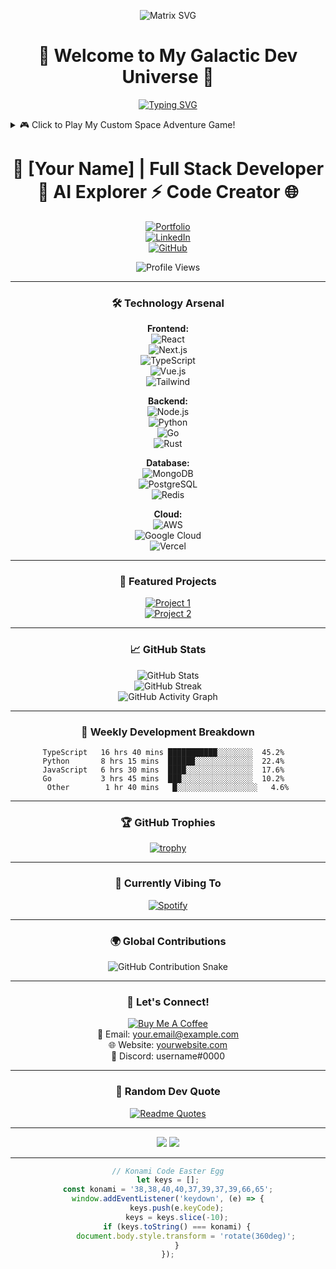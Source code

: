 <div align="center">

![Matrix SVG](https://raw.githubusercontent.com/rodrigograca31/rodrigograca31/master/matrix.svg)

<h1>🌌 Welcome to My Galactic Dev Universe 🚀</h1>

[![Typing SVG](https://readme-typing-svg.herokuapp.com?font=Fira+Code&pause=1000&color=00F732&width=435&lines=Full+Stack+Magician;AI+&+Machine+Learning+Wizard;Designing+Futures+%E2%9C%A8;Always+Exploring+The+Unexplored)](https://git.io/typing-svg)

</div>

<details>
<summary>🎮 Click to Play My Custom Space Adventure Game!</summary>

<game>

```javascript
// Space Adventure Game (Move the ship to avoid asteroids)
const canvas = document.createElement('canvas');
canvas.width = 800;
canvas.height = 400;
document.querySelector('game').appendChild(canvas);
const ctx = canvas.getContext('2d');

class SpaceShip {
    constructor() {
        this.x = canvas.width / 2;
        this.y = canvas.height - 50;
        this.width = 30;
        this.height = 30;
        this.speed = 5;
    }
    draw() {
        ctx.fillStyle = '#00ff00';
        ctx.fillRect(this.x, this.y, this.width, this.height);
    }
    move(direction) {
        this.x += direction === 'left' ? -this.speed : this.speed;
        if (this.x < 0) this.x = 0;
        if (this.x + this.width > canvas.width) this.x = canvas.width - this.width;
    }
}

class Asteroid {
    constructor() {
        this.x = Math.random() * canvas.width;
        this.y = 0;
        this.width = 30;
        this.height = 30;
        this.speed = Math.random() * 3 + 2;
    }
    draw() {
        ctx.fillStyle = '#ff0000';
        ctx.fillRect(this.x, this.y, this.width, this.height);
    }
    update() {
        this.y += this.speed;
        if (this.y > canvas.height) {
            this.y = 0;
            this.x = Math.random() * canvas.width;
        }
    }
}

const ship = new SpaceShip();
const asteroids = Array.from({ length: 5 }, () => new Asteroid());

function gameLoop() {
    ctx.clearRect(0, 0, canvas.width, canvas.height);
    ship.draw();
    asteroids.forEach((asteroid) => {
        asteroid.update();
        asteroid.draw();
    });
    requestAnimationFrame(gameLoop);
}

document.addEventListener('keydown', (e) => {
    if (e.key === 'ArrowLeft') ship.move('left');
    if (e.key === 'ArrowRight') ship.move('right');
});

gameLoop();
```

</game>

</details>

<div align="center">

# 🌟 [Your Name] | Full Stack Developer 🚀 AI Explorer ⚡ Code Creator 🌐  
[![Portfolio](https://img.shields.io/badge/Portfolio-My%20Website-0D1117?style=for-the-badge&logo=firefox&logoColor=FF7139)](https://yourwebsite.com)  
[![LinkedIn](https://img.shields.io/badge/LinkedIn-Connect-blue?style=for-the-badge&logo=linkedin)](https://linkedin.com/in/yourprofile)  
[![GitHub](https://img.shields.io/badge/GitHub-Follow-darkgreen?style=for-the-badge&logo=github)](https://github.com/yourusername)

![Profile Views](https://komarev.com/ghpvc/?username=yourusername&style=flat-square&color=green)

---

### 🛠️ Technology Arsenal  
**Frontend:**  
![React](https://img.shields.io/badge/React-20232A?style=for-the-badge&logo=react&logoColor=61DAFB)  
![Next.js](https://img.shields.io/badge/Next.js-000?style=for-the-badge&logo=next.js&logoColor=white)  
![TypeScript](https://img.shields.io/badge/TypeScript-007ACC?style=for-the-badge&logo=typescript&logoColor=white)  
![Vue.js](https://img.shields.io/badge/Vue.js-35495E?style=for-the-badge&logo=vue.js&logoColor=4FC08D)  
![Tailwind](https://img.shields.io/badge/Tailwind_CSS-38B2AC?style=for-the-badge&logo=tailwind-css&logoColor=white)

**Backend:**  
![Node.js](https://img.shields.io/badge/Node.js-43853D?style=for-the-badge&logo=node.js&logoColor=white)  
![Python](https://img.shields.io/badge/Python-14354C?style=for-the-badge&logo=python&logoColor=white)  
![Go](https://img.shields.io/badge/Go-00ADD8?style=for-the-badge&logo=go&logoColor=white)  
![Rust](https://img.shields.io/badge/Rust-000000?style=for-the-badge&logo=rust&logoColor=white)

**Database:**  
![MongoDB](https://img.shields.io/badge/MongoDB-4EA94B?style=for-the-badge&logo=mongodb&logoColor=white)  
![PostgreSQL](https://img.shields.io/badge/PostgreSQL-316192?style=for-the-badge&logo=postgresql&logoColor=white)  
![Redis](https://img.shields.io/badge/Redis-DC382D?style=for-the-badge&logo=redis&logoColor=white)

**Cloud:**  
![AWS](https://img.shields.io/badge/AWS-232F3E?style=for-the-badge&logo=amazon-aws&logoColor=white)  
![Google Cloud](https://img.shields.io/badge/Google_Cloud-4285F4?style=for-the-badge&logo=google-cloud&logoColor=white)  
![Vercel](https://img.shields.io/badge/Vercel-000000?style=for-the-badge&logo=vercel&logoColor=white)

---

### 🌟 Featured Projects  

[![Project 1](https://github-readme-stats.vercel.app/api/pin/?username=yourusername&repo=project1&theme=radical)](https://github.com/yourusername/project1)  
[![Project 2](https://github-readme-stats.vercel.app/api/pin/?username=yourusername&repo=project2&theme=radical)](https://github.com/yourusername/project2)

---

### 📈 GitHub Stats  

![GitHub Stats](https://github-readme-stats.vercel.app/api?username=yourusername&show_icons=true&theme=radical)  
![GitHub Streak](https://github-readme-streak-stats.herokuapp.com/?user=yourusername&theme=radical)  
![GitHub Activity Graph](https://activity-graph.herokuapp.com/graph?username=yourusername&theme=redical)

---

### 🎯 Weekly Development Breakdown  

```text
TypeScript   16 hrs 40 mins ███████████░░░░░░░░  45.2%  
Python       8 hrs 15 mins  ██████░░░░░░░░░░░░░  22.4%  
JavaScript   6 hrs 30 mins  ████░░░░░░░░░░░░░░░  17.6%  
Go           3 hrs 45 mins  ███░░░░░░░░░░░░░░░░  10.2%  
Other        1 hr 40 mins   █░░░░░░░░░░░░░░░░░░   4.6%
```

---

### 🏆 GitHub Trophies  

[![trophy](https://github-profile-trophy.vercel.app/?username=yourusername&theme=radical&row=1)](https://github.com/ryo-ma/github-profile-trophy)

---

### 🎵 Currently Vibing To  

[![Spotify](https://spotify-github-profile.vercel.app/api/view?uid=yourusername&cover_image=true&theme=novatorem)](https://spotify-github-profile.vercel.app/api/view?uid=yourusername&redirect=true)

---

### 🌍 Global Contributions  

![GitHub Contribution Snake](https://github.com/yourusername/yourusername/blob/output/github-contribution-grid-snake.svg)

---

### 🤝 Let's Connect!  

[![Buy Me A Coffee](https://img.shields.io/badge/Buy_Me_A_Coffee-FFDD00?style=for-the-badge&logo=buy-me-a-coffee&logoColor=black)](https://buymeacoffee.com/yourusername)  
💼 Email: your.email@example.com  
🌐 Website: [yourwebsite.com](https://yourwebsite.com)  
💬 Discord: username#0000

---

### 🎨 Random Dev Quote  

[![Readme Quotes](https://quotes-github-readme.vercel.app/api?type=horizontal&theme=radical)](https://github.com/piyushsuthar/github-readme-quotes)

---

<img src="https://forthebadge.com/images/badges/built-with-love.svg" />  
<img src="https://forthebadge.com/images/badges/powered-by-coffee.svg" />

---

<!-- Easter Egg: Try typing the Konami Code on this page! -->
```javascript
// Konami Code Easter Egg
let keys = [];
const konami = '38,38,40,40,37,39,37,39,66,65';
window.addEventListener('keydown', (e) => {
    keys.push(e.keyCode);
    keys = keys.slice(-10);
    if (keys.toString() === konami) {
        document.body.style.transform = 'rotate(360deg)';
    }
});
```
